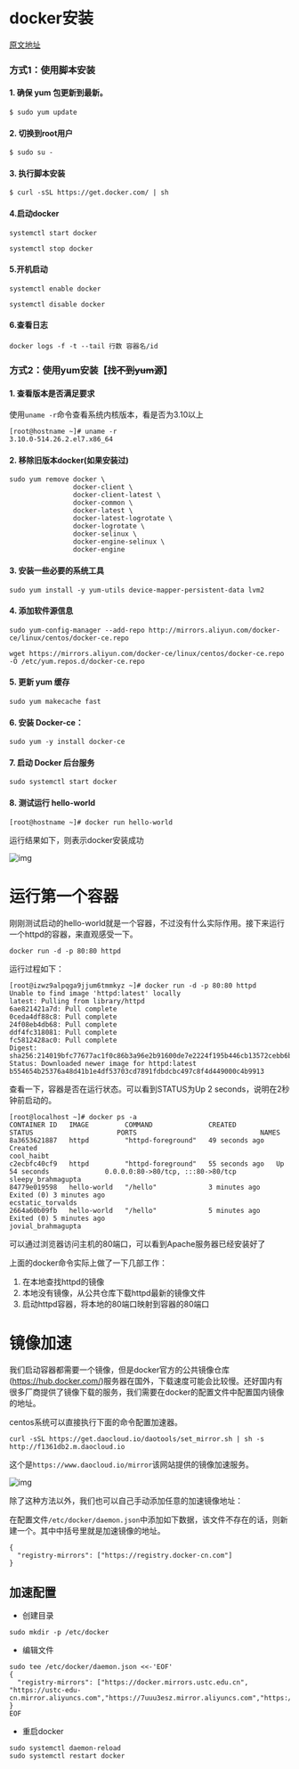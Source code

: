 # docker安装

[原文地址](https://juejin.cn/post/6844903790630404104)

### 方式1：使用脚本安装

#### 1. 确保 yum 包更新到最新。

```shell
$ sudo yum update
```

#### 2. 切换到root用户

```shell
$ sudo su -
```

#### 3. 执行脚本安装

```shell
$ curl -sSL https://get.docker.com/ | sh
```

#### 4.启动docker

```shell
systemctl start docker

systemctl stop docker
```

#### 5.开机启动

```shell
systemctl enable docker

systemctl disable docker
```

#### 6.查看日志

```
docker logs -f -t --tail 行数 容器名/id
```



### 方式2：使用yum安装【~~找不到yum源~~】

#### 1. 查看版本是否满足要求

使用`uname -r`命令查看系统内核版本，看是否为3.10以上

```shell
[root@hostname ~]# uname -r
3.10.0-514.26.2.el7.x86_64
```

#### 2. 移除旧版本docker(如果安装过)

```shell
sudo yum remove docker \
                docker-client \
                docker-client-latest \
                docker-common \
                docker-latest \
                docker-latest-logrotate \
                docker-logrotate \
                docker-selinux \
                docker-engine-selinux \
                docker-engine
```

#### 3. 安装一些必要的系统工具

```shell
sudo yum install -y yum-utils device-mapper-persistent-data lvm2
```

#### 4. 添加软件源信息

```shell
sudo yum-config-manager --add-repo http://mirrors.aliyun.com/docker-ce/linux/centos/docker-ce.repo

wget https://mirrors.aliyun.com/docker-ce/linux/centos/docker-ce.repo -O /etc/yum.repos.d/docker-ce.repo
```

#### 5. 更新 yum 缓存

```shell
sudo yum makecache fast
```

#### 6. 安装 Docker-ce：

```shell
sudo yum -y install docker-ce
```

#### 7. 启动 Docker 后台服务

```shell
sudo systemctl start docker
```

#### 8. 测试运行 hello-world

```shell
[root@hostname ~]# docker run hello-world
```

运行结果如下，则表示docker安装成功

![img](https://p1-jj.byteimg.com/tos-cn-i-t2oaga2asx/gold-user-assets/2019/2/21/16910b45fe4893c4~tplv-t2oaga2asx-watermark.awebp)



# 运行第一个容器

刚刚测试启动的hello-world就是一个容器，不过没有什么实际作用。接下来运行一个httpd的容器，来直观感受一下。

```shell
docker run -d -p 80:80 httpd 
```

运行过程如下：

```shell
[root@izwz9alpqga9jjum6tmmkyz ~]# docker run -d -p 80:80 httpd
Unable to find image 'httpd:latest' locally
latest: Pulling from library/httpd
6ae821421a7d: Pull complete 
0ceda4df88c8: Pull complete 
24f08eb4db68: Pull complete 
ddf4fc318081: Pull complete 
fc5812428ac0: Pull complete 
Digest: sha256:214019bfc77677ac1f0c86b3a96e2b91600de7e2224f195b446cb13572cebb6b
Status: Downloaded newer image for httpd:latest
b554654b25376a48d41b1e4df53703cd7891fdbdcbc497c8f4d449000c4b9913
```

查看一下，容器是否在运行状态。可以看到STATUS为Up 2 seconds，说明在2秒钟前启动的。

```shell
[root@localhost ~]# docker ps -a
CONTAINER ID   IMAGE         COMMAND              CREATED          STATUS                     PORTS                               NAMES
8a3653621887   httpd         "httpd-foreground"   49 seconds ago   Created                                                        cool_haibt
c2ecbfc40cf9   httpd         "httpd-foreground"   55 seconds ago   Up 54 seconds              0.0.0.0:80->80/tcp, :::80->80/tcp   sleepy_brahmagupta
84779e019598   hello-world   "/hello"             3 minutes ago    Exited (0) 3 minutes ago                                       ecstatic_torvalds
2664a60b09fb   hello-world   "/hello"             5 minutes ago    Exited (0) 5 minutes ago                                       jovial_brahmagupta

```

可以通过浏览器访问主机的80端口，可以看到Apache服务器已经安装好了

上面的docker命令实际上做了一下几部工作：

1. 在本地查找httpd的镜像
2. 本地没有镜像，从公共仓库下载httpd最新的镜像文件
3. 启动httpd容器，将本地的80端口映射到容器的80端口

# 镜像加速

我们启动容器都需要一个镜像，但是docker官方的公共镜像仓库(https://hub.docker.com/)服务器在国外，下载速度可能会比较慢。还好国内有很多厂商提供了镜像下载的服务，我们需要在docker的配置文件中配置国内镜像的地址。

centos系统可以直接执行下面的命令配置加速器。

```shell
curl -sSL https://get.daocloud.io/daotools/set_mirror.sh | sh -s http://f1361db2.m.daocloud.io
```

这个是`https://www.daocloud.io/mirror`该网站提供的镜像加速服务。



![img](https://p1-jj.byteimg.com/tos-cn-i-t2oaga2asx/gold-user-assets/2019/3/5/1694df9e5ae28074~tplv-t2oaga2asx-watermark.awebp)



除了这种方法以外，我们也可以自己手动添加任意的加速镜像地址：

在配置文件`/etc/docker/daemon.json`中添加如下数据，该文件不存在的话，则新建一个。其中中括号里就是加速镜像的地址。

```shell
{
  "registry-mirrors": ["https://registry.docker-cn.com"]
}
```

## 加速配置

* 创建目录

```shell
sudo mkdir -p /etc/docker
```

* 编辑文件

```shell
sudo tee /etc/docker/daemon.json <<-'EOF'
{
  "registry-mirrors": ["https://docker.mirrors.ustc.edu.cn", "https://ustc-edu-cn.mirror.aliyuncs.com","https://7uuu3esz.mirror.aliyuncs.com","https://780urbjd.mirror.aliyuncs.com"]
}
EOF
```

* 重启docker

```shell
sudo systemctl daemon-reload
sudo systemctl restart docker
```

